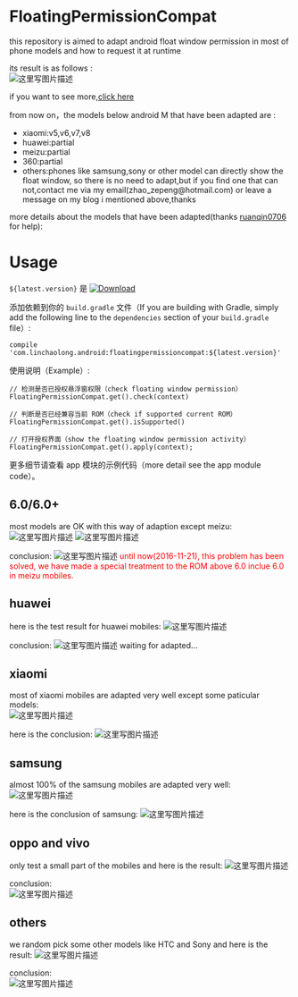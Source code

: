 # FloatingPermissionCompat

this repository is aimed to adapt android float window permission in most of phone models and how to request it at runtime </br>

its result is as follows : </br>
![这里写图片描述](http://img.blog.csdn.net/20161121163115438)

if you want to see more,[click here](http://blog.csdn.net/self_study/article/details/52859790)

from now on，the models below android M that have been adapted are :
<ul><li>xiaomi:v5,v6,v7,v8</li><li>huawei:partial</li><li>meizu:partial</li><li>360:partial</li><li>others:phones like samsung,sony or other model can directly show the float window, so there is no need to adapt,but if you find one that can not,contact me via my email(zhao_zepeng@hotmail.com) or leave a message on my blog i mentioned above,thanks</li></ul>

more details about the models that have been adapted(thanks [ruanqin0706](https://github.com/ruanqin0706) for help):</br>

# Usage

`${latest.version}` 是 [![Download](https://api.bintray.com/packages/linchaolong/maven/floatingpermissioncompat/images/download.svg) ](https://bintray.com/linchaolong/maven/floatingpermissioncompat/_latestVersion)

添加依赖到你的 `build.gradle` 文件（If you are building with Gradle, simply add the following line to the `dependencies` section of your `build.gradle` file）:
 
```
compile 'com.linchaolong.android:floatingpermissioncompat:${latest.version}'
```

使用说明（Example）:
```
// 检测是否已授权悬浮窗权限（check floating window permission）
FloatingPermissionCompat.get().check(context)

// 判断是否已经兼容当前 ROM（check if supported current ROM）
FloatingPermissionCompat.get().isSupported()

// 打开授权界面（show the floating window permission activity） 
FloatingPermissionCompat.get().apply(context);
```

更多细节请查看 app 模块的示例代码（more detail see the app module code）。

## 6.0/6.0+

most models are OK with this way of adaption except meizu:
![这里写图片描述](http://img.blog.csdn.net/20161120151434066)
![这里写图片描述](http://img.blog.csdn.net/20161120151457025)

conclusion:
![这里写图片描述](http://img.blog.csdn.net/20161120151836631)
<font color='red'>until now(2016-11-21), this problem has been solved, we have made a special treatment to the ROM above 6.0 inclue 6.0 in meizu mobiles.</font></br>

## huawei

here is the test result for huawei mobiles:
![这里写图片描述](http://img.blog.csdn.net/20161120152448539)

conclusion:
![这里写图片描述](http://img.blog.csdn.net/20161120152944404)
waiting for adapted...</br>

## xiaomi

most of xiaomi mobiles are adapted very well except some paticular models:</br>
![这里写图片描述](http://img.blog.csdn.net/20161120153255174)

here is the conclusion:
![这里写图片描述](http://img.blog.csdn.net/20161120153426801)

## samsung

almost 100% of the samsung mobiles are adapted very well:
![这里写图片描述](http://img.blog.csdn.net/20161120153722623)

here is the conclusion of samsung:
![这里写图片描述](http://img.blog.csdn.net/20161120154136107)

## oppo and vivo

only test a small part of the mobiles and here is the result:
![这里写图片描述](http://img.blog.csdn.net/20161120154418424)

conclusion:</br>
![这里写图片描述](http://img.blog.csdn.net/20161120154652831)</br>

## others

we random pick some other models like HTC and Sony and here is the result:
![这里写图片描述](http://img.blog.csdn.net/20161120155216372)

conclusion:</br>
![这里写图片描述](http://img.blog.csdn.net/20161120155248177)

